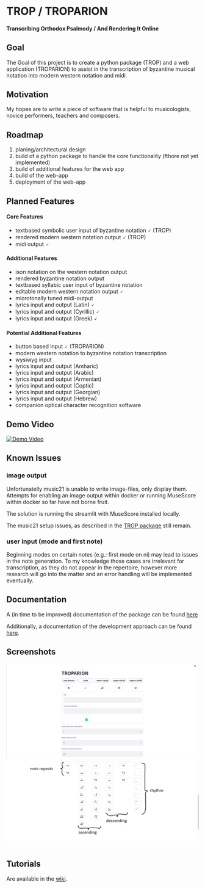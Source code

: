 # TROP / TROPARION
#### **Tr**anscribing **O**rthodox **P**salmody / **A**nd **R**endering **I**t **On**line


## Goal
The Goal of this project is to create a python package (TROP) and a web application (TROPARION) to assist in the transcription of byzantine musical notation into modern western notation and midi. 

## Motivation
My hopes are to write a piece of software that is helpful to musicologists, novice performers, teachers and composers.

## Roadmap
1. planing/architectural design
2. build of a python package to handle the core functionality (fthore not yet implemented)
3. build of additional features for the web app
4. build of the web-app
5. deployment of the web-app

## Planned Features
#### Core Features
- textbased symbolic user input of byzantine notation 🗸 (TROP)
- rendered modern western notation output 🗸 (TROP)
- midi output 🗸

#### Additional Features
- ison notation on the western notation output
- rendered byzantine notation output 
- textbased syllabic user input of byzantine notation
- editable modern western notation output 🗸 
- microtonally tuned midi-output 
- lyrics input and output (Latin) 🗸
- lyrics input and output (Cyrillic) 🗸
- lyrics input and output (Greek) 🗸
 
#### Potential  Additional Features
- button based input 🗸 (TROPARION)
- modern western notation to byzantine notation transcription
- wysiwyg input
- lyrics input and output (Amharic)
- lyrics input and output (Arabic)
- lyrics input and output (Armenian)
- lyrics input and output (Coptic)
- lyrics input and output (Georgian)
- lyrics input and output (Hebrew)
- companion optical character recognition software

## Demo Video
[![Demo Video](https://img.youtube.com/vi/_AV6600NBpw/0.jpg)](https://www.youtube.com/watch?v=_AV6600NBpw)

## Known Issues
### image output
Unfortunatelly music21 is unable to write image-files, only display them. Attempts for enabling an image output within docker or running MuseScore within docker so far have not borne fruit. 

The solution is running the streamlit with MuseScore installed locally. 

The music21 setup issues, as described in the [TROP package](https://github.com/jaworiwanow/trop) still remain. 

### user input (mode and first note)
Beginning modes on certain notes (e.g.: first mode on ni) may lead to issues in the note generation.
To my knowledge those cases are irrelevant for transcription, as they do not appear in the repertoire, however more research will go into the matter and an error handling will be implemented eventually. 

## Documentation
A (in time to be improved) documentation of the package can be found [here](https://jaworiwanow.github.io/trop/trop.html)

Additionally, a documentation of the development approach can be found [here](https://jaworiwanow.github.io/troparion/intro.html).
## Screenshots
![](docs/screenshots/Screenshot1.png)
![](docs/screenshots/Screenshot2a.png)
## Tutorials
Are available in the [wiki](https://github.com/jaworiwanow/troparion/wiki/tutorials).
